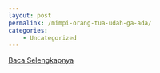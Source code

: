 ```yaml
---
layout: post
permalink: /mimpi-orang-tua-udah-ga-ada/
categories:
    - Uncategorized
---
```


[Baca Selengkapnya](/04)